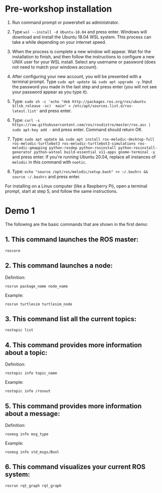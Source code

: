 # Pre-workshop installation

1. Run command prompt or powershell as administrator.

2. Type `wsl --install -d Ubuntu-18.04` and press enter. Windows will download and install 
the Ubuntu 18.04 WSL system. This process can take a while depending on your internet 
speed.

3. When the process is complete a new window will appear. Wait for the installation to finish, 
and then follow the instructions to configure a new UNIX user for your WSL install. Select 
any username or password (does not need to match your windows account).

4. After configuring your new account, you will be presented with a terminal prompt. Type 
`sudo apt update && sudo apt upgrade -y`. Input the password you made in the last step 
and press enter (you will not see your password appear as you type it).

5. Type: `sudo sh -c 'echo "deb http://packages.ros.org/ros/ubuntu $(lsb_release -sc) 
main" > /etc/apt/sources.list.d/ros-latest.list'` and press enter.

6. Type: `curl -s https://raw.githubusercontent.com/ros/rosdistro/master/ros.asc | 
sudo apt-key add -` and press enter. Command should return OK.

7. Type: `sudo apt update && sudo apt install ros-melodic-desktop-full ros-melodic-turtlebot3 ros-melodic-turtlebot3-simulations ros-melodic-gmapping python-rosdep python-rosinstall python-rosinstall-generator python-wstool build-essential x11-apps gnome-terminal -y` and press enter. If you're running Ubuntu 20.04, replace all instances of `melodic` in this command with `noetic`.

8. Type: `echo "source /opt/ros/melodic/setup.bash" >> ~/.bashrc && source ~/.bashrc`
and press enter.

For installing on a Linux computer (like a Raspberry Pi), open a terminal prompt, start at step 5, and follow the same instructions.

# Demo 1

The following are the basic commands that are shown in the first demo:

## 1. This command launches the ROS master:

```
roscore
```


## 2. This command launches a node:

Definition: 

```
rosrun package_name node_name
```
Example: 
```
rosrun turtlesim turtlesim_node
```


## 3. This command list all the current topics:

```
rostopic list
```


## 4. This command provides more information about a topic:

Definition: 

```
rostopic info topic_name
```
Example: 
```
rostopic info /rosout
```

## 5. This command provides more information about a message:

Definition: 

```
rosmsg info msg_type
```
Example: 
```
rosmsg info std_msgs/Bool
```

## 6. This command visualizes your current ROS system:

```
rosrun rqt_graph rqt_graph
```

